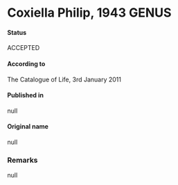 # Coxiella Philip, 1943 GENUS

#### Status
ACCEPTED

#### According to
The Catalogue of Life, 3rd January 2011

#### Published in
null

#### Original name
null

### Remarks
null